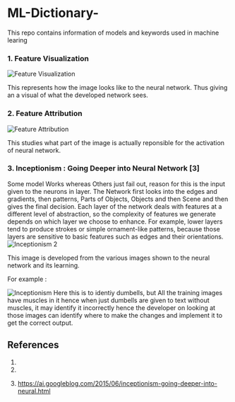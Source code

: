 # ML-Dictionary-
This repo contains information of models and keywords used in machine learing

### 1. Feature Visualization 
![Feature Visualization](https://github.com/KillerStrike17/ML-Dictionary-/blob/master/Feature%20Visualization.PNG)

This represents how the image looks like to the neural network. Thus giving an a visual of what the developed network sees. 

### 2. Feature Attribution
![Feature Attribution](https://github.com/KillerStrike17/ML-Dictionary-/blob/master/Feature%20Attribution.PNG)

This studies what part of the image is actually reponsible for the activation of neural network.

### 3. Inceptionism : Going Deeper into Neural Network [3]
Some model Works whereas Others just fail out, reason for this is the input given to the neurons in layer.
The Network first looks into the edges and gradients, then patterns, Parts of Objects, Objects and then Scene and then gives the final decision. 
Each layer of the network deals with features at a different level of abstraction, so the complexity of features we generate depends on which layer we choose to enhance. For example, lower layers tend to produce strokes or simple ornament-like patterns, because those layers are sensitive to basic features such as edges and their orientations.
![Inceptionism 2](https://github.com/KillerStrike17/ML-Dictionary-/blob/master/inceptionism%202.PNG)

This image is developed from the various images shown to the neural network and its learning. 

For example : 

![Inceptionism ](https://github.com/KillerStrike17/ML-Dictionary-/blob/master/inceptionism.PNG)
Here this is to identiy dumbells, but All the training images have muscles in it hence when just dumbells are given to text without muscles, it may identify it incorrectly hence the developer on looking at those images can identify where to make the changes and implement it to get the correct output.


## References
1.

2.

3. https://ai.googleblog.com/2015/06/inceptionism-going-deeper-into-neural.html

